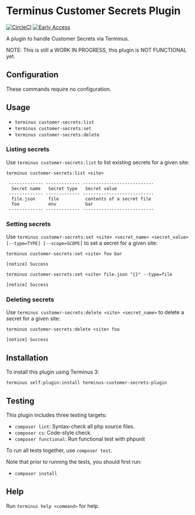 # Terminus Customer Secrets Plugin

[![CircleCI](https://circleci.com/gh/pantheon-systems/terminus-customer-secrets-plugin.svg?style=shield)](https://circleci.com/gh/pantheon-systems/terminus-customer-secrets-plugin)
[![Early Access](https://img.shields.io/badge/Pantheon-Early_Access-yellow?logo=pantheon&color=FFDC28)](https://pantheon.io/docs/oss-support-levels#early-access)

A plugin to handle Customer Secrets via Terminus.

NOTE: This is still a WORK IN PROGRESS, this plugin is NOT FUNCTIONAL yet.

## Configuration

These commands require no configuration.

## Usage

* `terminus customer-secrets:list`
* `terminus customer-secrets:set`
* `terminus customer-secrets:delete`

### Listing secrets

Use `terminus customer-secrets:list` to list existing secrets for a given site:

```
terminus customer-secrets:list <site>

 ------------- ------------- ---------------------------
  Secret name   Secret type   Secret value
 ------------- ------------- ---------------------------
  file.json     file          contents of a secret file
  foo           env           bar
 ------------- ------------- ---------------------------
```

### Setting secrets

Use `terminus customer-secrets:set <site> <secret_name> <secret_value> [--type=TYPE] [--scope=SCOPE]` to set a secret for a given site:

```
terminus customer-secrets:set <site> foo bar

[notice] Success

```

```
terminus customer-secrets:set <site> file.json "{}" --type=file

[notice] Success

```

### Deleting secrets

Use `terminus customer-secrets:delete <site> <secret_name>` to delete a secret for a given site:

```
terminus customer-secrets:delete <site> foo

[notice] Success

```

## Installation

To install this plugin using Terminus 3:
```
terminus self:plugin:install terminus-customer-secrets-plugin
```

## Testing

This plugin includes three testing targets:

* `composer lint`: Syntax-check all php source files.
* `composer cs`: Code-style check.
* `composer functional`: Run functional test with phpunit

To run all tests together, use `composer test`.

Note that prior to running the tests, you should first run:
* `composer install`

## Help

Run `terminus help <command>` for help.
